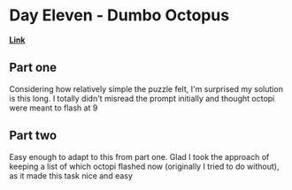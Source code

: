 # Day Eleven - Dumbo Octopus

[**Link**](https://adventofcode.com/2021/day/11)

## Part one

Considering how relatively simple the puzzle felt, I'm surprised my solution is this long.
I totally didn't misread the prompt initially and thought octopi were meant to flash at 9

## Part two

Easy enough to adapt to this from part one.
Glad I took the approach of keeping a list of which octopi flashed now (originally I tried to do without), as it made this task nice and easy
